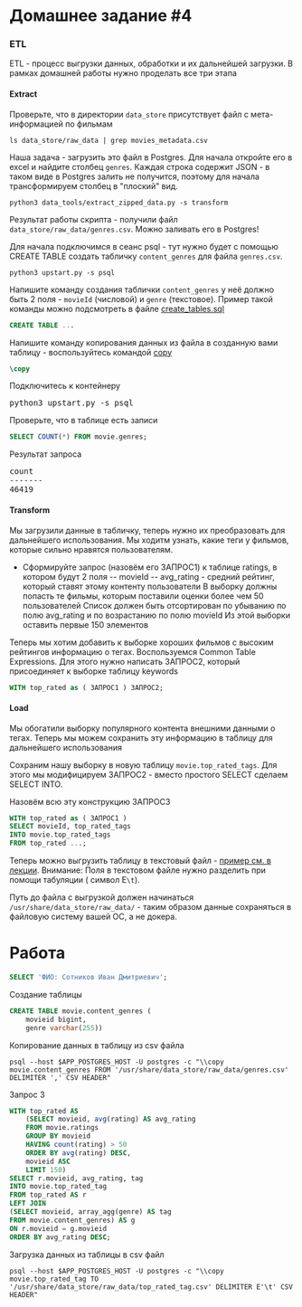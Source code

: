 # Домашнее задание #4

### ETL

ETL - процесс выгрузки данных, обработки и их дальнейшей загрузки. В рамках домашней работы нужно проделать все три этапа

#### Extract

Проверьте, что в директории `data_store` присутствует файл с мета-информацией по фильмам

```shell script
ls data_store/raw_data | grep movies_metadata.csv
```

Наша задача - загрузить это файл в Postgres. Для начала откройте его в excel и найдите столбец `genres`.
Каждая строка содержит JSON - в таком виде в Postgres залить не получится, поэтому для начала трансформируем столбец в "плоский" вид.

```shell script
python3 data_tools/extract_zipped_data.py -s transform
```

Результат работы скрипта - получили файл `data_store/raw_data/genres.csv`. Можно заливать его в Postgres!

Для начала подключимся в сеанс psql - тут нужно будет с помощью CREATE TABLE создать табличку `content_genres` для файла `genres.csv`.

```shell script
python3 upstart.py -s psql
``` 

Напишите команду создания таблички `content_genres` у неё должно быть 2 поля - `movieId` (числовой) и `genre` (текстовое).  Пример такой команды можно подсмотреть в файле [create_tables.sql](../docker_compose/postgres_host/create_tables.sql)
```sql
CREATE TABLE ...
```

Напишите команду копирования данных из файла в созданную вами таблицу - воспользуйтесь командой [copy](https://github.com/adzhumurat/data_management/blob/master/slides/postgres_db.md#data-importexport)
```sql
\copy
```

Подключитесь к контейнеру
<pre>
python3 upstart.py -s psql
</pre>

Проверьте, что в таблице есть записи
```sql
SELECT COUNT(*) FROM movie.genres;
```

Результат запроса
<pre>
count
-------
46419
</pre>

#### Transform

Мы загрузили данные в табличку, теперь нужно их преобразовать для дальнейшего использования. Мы ходитм узнать, какие теги у фильмов, которые сильно нравятся пользователям.

- Сформируйте запрос (назовём его ЗАПРОС1) к таблице ratings, в котором будут 2 поля
-- movieId
-- avg_rating - средний рейтинг, который ставят этому контенту пользователи
В выборку должны попасть те фильмы, которым поставили оценки более чем 50 пользователей
Список должен быть отсортирован по убыванию по полю avg_rating и по возрастанию по полю movieId
Из этой выборки оставить первые 150 элементов

Теперь мы хотим добавить к выборке хороших фильмов с высоким рейтингов информацию о тегах. Воспользуемся Common Table Expressions. Для этого нужно написать ЗАПРОС2, который присоединяет к выборке таблицу keywords

```sql
WITH top_rated as ( ЗАПРОС1 ) ЗАПРОС2;
```

#### Load

Мы обогатили выборку популярного контента внешними данными о тегах. Теперь мы можем сохранить эту информацию в таблицу для дальнейшего использования

Сохраним нашу выборку в новую таблицу `movie.top_rated_tags`. Для этого мы модифицируем ЗАПРОС2 - вместо простого SELECT сделаем SELECT INTO.

Назовём всю эту конструкцию ЗАПРОС3
```sql
WITH top_rated as ( ЗАПРОС1 )
SELECT movieId, top_rated_tags
INTO movie.top_rated_tags
FROM top_rated ...;
```

Теперь можно выгрузить таблицу в текстовый файл - [пример см. в лекции](https://github.com/adzhumurat/data_management/blob/master/slides/postgres_db.md#data-importexport).
Внимание: Поля в текстовом файле нужно разделить при помощи табуляции ( символ E`\t`).

Путь до файла с выгрузкой должен начинаться `/usr/share/data_store/raw_data/` - таким образом данные сохраняться в файловую систему вашей ОС, а не докера.
# Работа
```sql
SELECT 'ФИО: Сотников Иван Дмитриевич';
```
Создание таблицы
```sql
CREATE TABLE movie.content_genres (
    movieid bigint,
    genre varchar(255))
```
Копирование данных в таблицу из csv файла

```shell script
psql --host $APP_POSTGRES_HOST -U postgres -c "\\copy movie.content_genres FROM '/usr/share/data_store/raw_data/genres.csv' DELIMITER ',' CSV HEADER"
```

Запрос 3
```sql
WITH top_rated AS 
    (SELECT movieid, avg(rating) AS avg_rating
    FROM movie.ratings
    GROUP BY movieid
    HAVING count(rating) > 50
    ORDER BY avg(rating) DESC,
    movieid ASC
    LIMIT 150)
SELECT r.movieid, avg_rating, tag
INTO movie.top_rated_tag
FROM top_rated AS r
LEFT JOIN
(SELECT movieid, array_agg(genre) AS tag
FROM movie.content_genres) AS g
ON r.movieid = g.movieid
ORDER BY avg_rating DESC;
```
Загрузка данных из таблицы в csv файл

```shell script
psql --host $APP_POSTGRES_HOST -U postgres -c "\\copy movie.top_rated_tag TO '/usr/share/data_store/raw_data/top_rated_tag.csv' DELIMITER E'\t' CSV HEADER"
```
